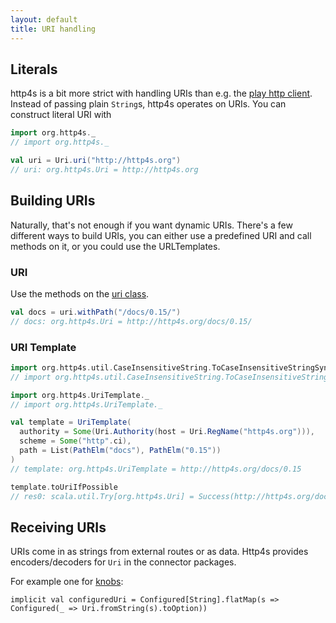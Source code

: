 ```yaml
---
layout: default
title: URI handling
---
```


## Literals

http4s is a bit more strict with handling URIs than e.g. the [play http client].
Instead of passing plain `String`s, http4s operates on URIs. You can construct
literal URI with

```scala
import org.http4s._
// import org.http4s._

val uri = Uri.uri("http://http4s.org")
// uri: org.http4s.Uri = http://http4s.org
```

## Building URIs

Naturally, that's not enough if you want dynamic URIs. There's a few different
ways to build URIs, you can either use a predefined URI and call methods on it,
or you could use the URLTemplates.

### URI

Use the methods on the [uri class].

```scala
val docs = uri.withPath("/docs/0.15/")
// docs: org.http4s.Uri = http://http4s.org/docs/0.15/
```

### URI Template

```scala
import org.http4s.util.CaseInsensitiveString.ToCaseInsensitiveStringSyntax
// import org.http4s.util.CaseInsensitiveString.ToCaseInsensitiveStringSyntax

import org.http4s.UriTemplate._
// import org.http4s.UriTemplate._

val template = UriTemplate(
  authority = Some(Uri.Authority(host = Uri.RegName("http4s.org"))),
  scheme = Some("http".ci),
  path = List(PathElm("docs"), PathElm("0.15"))
)
// template: org.http4s.UriTemplate = http://http4s.org/docs/0.15

template.toUriIfPossible
// res0: scala.util.Try[org.http4s.Uri] = Success(http://http4s.org/docs/0.15)
```

## Receiving URIs
URIs come in as strings from external routes or as data. Http4s provides
encoders/decoders for `Uri` in the connector packages.

For example one for [knobs]:

```
implicit val configuredUri = Configured[String].flatMap(s => Configured(_ => Uri.fromString(s).toOption))
```

[play http client]: https://www.playframework.com/documentation/2.5.x/api/scala/index.html#play.api.libs.ws.WS$
[uri class]: http://http4s.org/api/0.15/#org.http4s.Uri
[knobs]: https://github.com/Verizon/knobs
